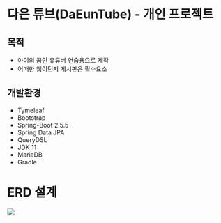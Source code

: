  # 다은 튜브(DaEunTube) - 개인 프로젝트
 ## 목적
* 아이의 꿈인 유튜버 연습용으로 제작
* 어떠한 웹이던지 게시판은 필수요소

## 개발환경
* Tymeleaf
* Bootstrap
* Spring-Boot 2.5.5
* Spring Data JPA
* QueryDSL
* JDK 11
* MariaDB
* Gradle

# ERD 설계
<img src="/Users/jun/Desktop/daeuntube.svg">

